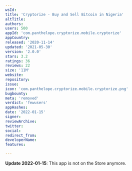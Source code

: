 ```yaml
---
wsId: 
title: 'Cryptorize - Buy and Sell Bitcoin in Nigeria'
altTitle: 
authors: 
users: 500
appId: 'com.panthelope.cryptorize.mobile.cryptorize'
appCountry: 
released: '2020-11-14'
updated: '2021-05-30'
version: '2.0.0'
stars: 3.2
ratings: 36
reviews: 22
size: '11M'
website: 
repository: 
issue: 
icon: 'com.panthelope.cryptorize.mobile.cryptorize.png'
bugbounty: 
meta: 'removed'
verdict: 'fewusers'
appHashes: 
date: '2022-01-15'
signer: 
reviewArchive: 
twitter: 
social: 
redirect_from: 
developerName: 
features: 

---
```


**Update 2022-01-15**: This app is not on the Store anymore.
